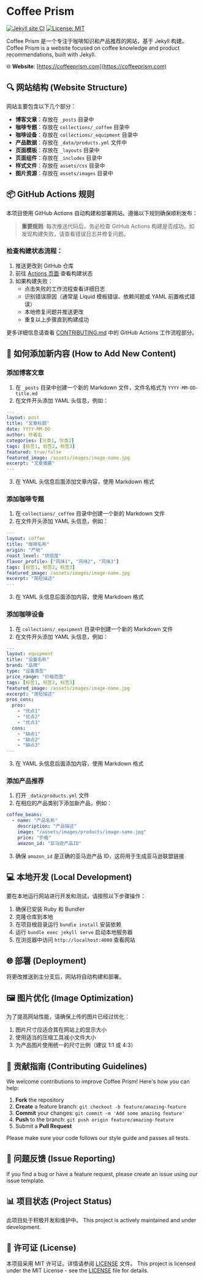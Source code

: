 # Coffee Prism

[![Jekyll site CI](https://github.com/your-username/coffeeprism/workflows/Jekyll%20site%20CI/badge.svg)](https://github.com/your-username/coffeeprism/actions)
[![License: MIT](https://img.shields.io/badge/License-MIT-yellow.svg)](https://opensource.org/licenses/MIT)

Coffee Prism 是一个专注于咖啡知识和产品推荐的网站，基于 Jekyll 构建。  
Coffee Prism is a website focused on coffee knowledge and product recommendations, built with Jekyll.

🌐 **Website**: [https://coffeeprism.com](https://coffeeprism.com)

## 🔍 网站结构 (Website Structure)

网站主要包含以下几个部分：

- **博客文章**：存放在 `_posts` 目录中
- **咖啡专题**：存放在 `collections/_coffee` 目录中
- **咖啡设备**：存放在 `collections/_equipment` 目录中
- **产品数据**：存放在 `_data/products.yml` 文件中
- **页面模板**：存放在 `_layouts` 目录中
- **页面组件**：存放在 `_includes` 目录中
- **样式文件**：存放在 `assets/css` 目录中
- **图片资源**：存放在 `assets/images` 目录中

## 📦 GitHub Actions 规则

本项目使用 GitHub Actions 自动构建和部署网站。遵循以下规则确保顺利发布：

> **重要规则**: 每次推送代码后，务必检查 GitHub Actions 构建是否成功。如发现构建失败，请查看错误日志并修复问题。

### 检查构建状态流程：

1. 推送更改到 GitHub 仓库
2. 前往 [Actions 页面](https://github.com/CoffeePrism/coffeeprism.github.io/actions) 查看构建状态
3. 如果构建失败：
   - 点击失败的工作流程查看详细日志
   - 识别错误原因（通常是 Liquid 模板错误、依赖问题或 YAML 前置格式错误）
   - 本地修复问题并推送更改
   - 重复以上步骤直到构建成功

更多详细信息请查看 [CONTRIBUTING.md](CONTRIBUTING.md) 中的 GitHub Actions 工作流程部分。

## 🚀 如何添加新内容 (How to Add New Content)

### 添加博客文章

1. 在 `_posts` 目录中创建一个新的 Markdown 文件，文件名格式为 `YYYY-MM-DD-title.md`
2. 在文件开头添加 YAML 头信息，例如：

```yaml
---
layout: post
title: "文章标题"
date: YYYY-MM-DD
author: 作者名
categories: [分类1, 分类2]
tags: [标签1, 标签2, 标签3]
featured: true/false
featured_image: /assets/images/image-name.jpg
excerpt: "文章摘要"
---
```

3. 在 YAML 头信息后面添加文章内容，使用 Markdown 格式

### 添加咖啡专题

1. 在 `collections/_coffee` 目录中创建一个新的 Markdown 文件
2. 在文件开头添加 YAML 头信息，例如：

```yaml
---
layout: coffee
title: "咖啡名称"
origin: "产地"
roast_level: "烘焙度"
flavor_profile: ["风味1", "风味2", "风味3"]
tags: [标签1, 标签2, 标签3]
featured_image: /assets/images/image-name.jpg
excerpt: "简短描述"
---
```

3. 在 YAML 头信息后面添加内容，使用 Markdown 格式

### 添加咖啡设备

1. 在 `collections/_equipment` 目录中创建一个新的 Markdown 文件
2. 在文件开头添加 YAML 头信息，例如：

```yaml
---
layout: equipment
title: "设备名称"
brand: "品牌"
type: "设备类型"
price_range: "价格范围"
tags: [标签1, 标签2, 标签3]
featured_image: /assets/images/image-name.jpg
excerpt: "简短描述"
pros_cons:
  pros:
    - "优点1"
    - "优点2"
    - "优点3"
  cons:
    - "缺点1"
    - "缺点2"
    - "缺点3"
---
```

3. 在 YAML 头信息后面添加内容，使用 Markdown 格式

### 添加产品推荐

1. 打开 `_data/products.yml` 文件
2. 在相应的产品类别下添加新产品，例如：

```yaml
coffee_beans:
  - name: "产品名称"
    description: "产品描述"
    image: "/assets/images/products/image-name.jpg"
    price: "价格"
    amazon_id: "亚马逊产品ID"
```

3. 确保 `amazon_id` 是正确的亚马逊产品 ID，这将用于生成亚马逊联盟链接

## 💻 本地开发 (Local Development)

要在本地运行网站进行开发和测试，请按照以下步骤操作：

1. 确保已安装 Ruby 和 Bundler
2. 克隆仓库到本地
3. 在项目根目录运行 `bundle install` 安装依赖
4. 运行 `bundle exec jekyll serve` 启动本地服务器
5. 在浏览器中访问 `http://localhost:4000` 查看网站

## 🌐 部署 (Deployment)

将更改推送到主分支后，网站将自动构建和部署。

## 🖼️ 图片优化 (Image Optimization)

为了提高网站性能，请确保上传的图片已经过优化：

1. 图片尺寸应适合其在网站上的显示大小
2. 使用适当的压缩工具减小文件大小
3. 为产品图片使用统一的尺寸比例（建议 1:1 或 4:3）

## 🤝 贡献指南 (Contributing Guidelines)

We welcome contributions to improve Coffee Prism! Here's how you can help:

1. **Fork** the repository
2. **Create** a feature branch: `git checkout -b feature/amazing-feature`
3. **Commit** your changes: `git commit -m 'Add some amazing feature'`
4. **Push** to the branch: `git push origin feature/amazing-feature`
5. Submit a **Pull Request**

Please make sure your code follows our style guide and passes all tests.

## 📝 问题反馈 (Issue Reporting)

If you find a bug or have a feature request, please create an issue using our issue template.

## 📊 项目状态 (Project Status)

此项目处于积极开发和维护中。
This project is actively maintained and under development.

## 📜 许可证 (License)

本项目采用 MIT 许可证。详情请参阅 [LICENSE](LICENSE) 文件。
This project is licensed under the MIT License - see the [LICENSE](LICENSE) file for details.
